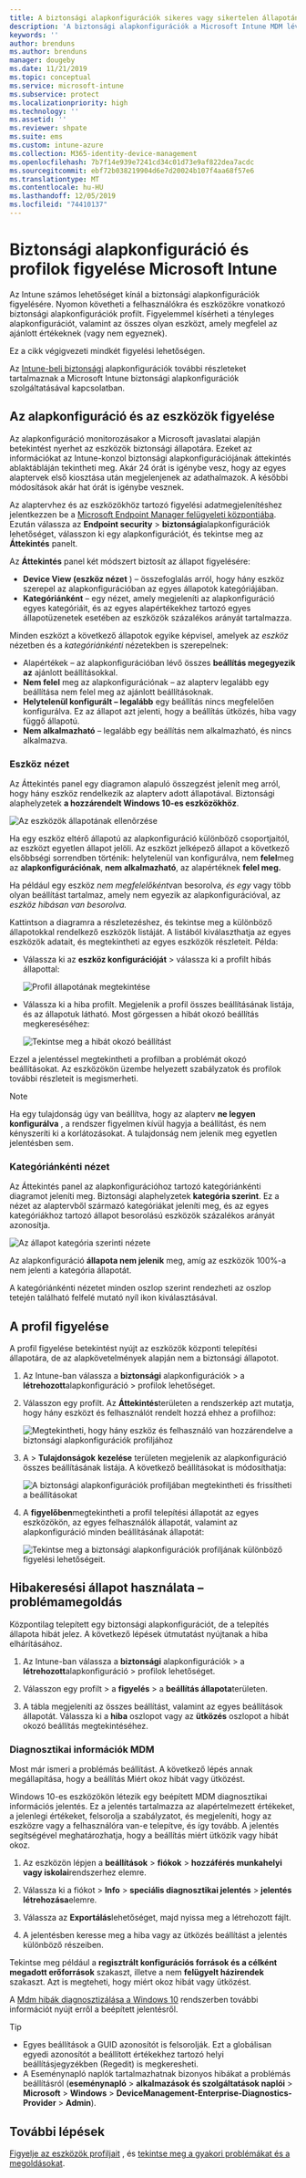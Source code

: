 ```yaml
---
title: A biztonsági alapkonfigurációk sikeres vagy sikertelen állapotának megtekintése a Microsoft Intune-Azure-ban | Microsoft Docs
description: 'A biztonsági alapkonfigurációk a Microsoft Intune MDM lévő felhasználók és eszközök számára történő telepítésekor a hiba, az ütközés és a sikeres állapot ellenőrzése. Lásd: az ügyfél naplófájljaival kapcsolatos hibák és az Intune jelentéskészítési funkcióinak használata.'
keywords: ''
author: brenduns
ms.author: brenduns
manager: dougeby
ms.date: 11/21/2019
ms.topic: conceptual
ms.service: microsoft-intune
ms.subservice: protect
ms.localizationpriority: high
ms.technology: ''
ms.assetid: ''
ms.reviewer: shpate
ms.suite: ems
ms.custom: intune-azure
ms.collection: M365-identity-device-management
ms.openlocfilehash: 7b7f14e939e7241cd34c01d73e9af822dea7acdc
ms.sourcegitcommit: ebf72b038219904d6e7d20024b107f4aa68f57e6
ms.translationtype: MT
ms.contentlocale: hu-HU
ms.lasthandoff: 12/05/2019
ms.locfileid: "74410137"
---
```

# <a name="monitor-security-baseline-and-profiles-in-microsoft-intune"></a>Biztonsági alapkonfiguráció és profilok figyelése Microsoft Intune

Az Intune számos lehetőséget kínál a biztonsági alapkonfigurációk figyelésére. Nyomon követheti a felhasználókra és eszközökre vonatkozó biztonsági alapkonfigurációk profilt. Figyelemmel kísérheti a tényleges alapkonfigurációt, valamint az összes olyan eszközt, amely megfelel az ajánlott értékeknek (vagy nem egyeznek).

Ez a cikk végigvezeti mindkét figyelési lehetőségen.

Az [Intune-beli biztonsági](../security-baselines.md) alapkonfigurációk további részleteket tartalmaznak a Microsoft Intune biztonsági alapkonfigurációk szolgáltatásával kapcsolatban.

## <a name="monitor-the-baseline-and-your-devices"></a>Az alapkonfiguráció és az eszközök figyelése

Az alapkonfiguráció monitorozásakor a Microsoft javaslatai alapján betekintést nyerhet az eszközök biztonsági állapotára. Ezeket az információkat az Intune-konzol biztonsági alapkonfigurációjának áttekintés ablaktábláján tekintheti meg.  Akár 24 órát is igénybe vesz, hogy az egyes alaptervek első kiosztása után megjelenjenek az adathalmazok. A későbbi módosítások akár hat órát is igénybe vesznek.

Az alaptervhez és az eszközökhöz tartozó figyelési adatmegjelenítéshez jelentkezzen be a [Microsoft Endpoint Manager felügyeleti központjába](https://go.microsoft.com/fwlink/?linkid=2109431). Ezután válassza az **Endpoint security** > **biztonsági**alapkonfigurációk lehetőséget, válasszon ki egy alapkonfigurációt, és tekintse meg az **Áttekintés** panelt.

Az **Áttekintés** panel két módszert biztosít az állapot figyelésére:

- **Device View (eszköz nézet** ) – összefoglalás arról, hogy hány eszköz szerepel az alapkonfigurációban az egyes állapotok kategóriájában.
- **Kategóriánként** – egy nézet, amely megjeleníti az alapkonfiguráció egyes kategóriáit, és az egyes alapértékekhez tartozó egyes állapotüzenetek esetében az eszközök százalékos arányát tartalmazza.

Minden eszközt a következő állapotok egyike képvisel, amelyek az *eszköz* nézetben és a *kategóriánkénti* nézetekben is szerepelnek:

- Alapértékek – az alapkonfigurációban lévő összes **beállítás megegyezik az** ajánlott beállításokkal.
- **Nem felel** meg az alapkonfigurációnak – az alapterv legalább egy beállítása nem felel meg az ajánlott beállításoknak.
- **Helytelenül konfigurált – legalább** egy beállítás nincs megfelelően konfigurálva. Ez az állapot azt jelenti, hogy a beállítás ütközés, hiba vagy függő állapotú.
- **Nem alkalmazható** – legalább egy beállítás nem alkalmazható, és nincs alkalmazva.

### <a name="device-view"></a>Eszköz nézet

Az Áttekintés panel egy diagramon alapuló összegzést jelenít meg arról, hogy hány eszköz rendelkezik az alapterv adott állapotával. Biztonsági alaphelyzetek **a hozzárendelt Windows 10-es eszközökhöz**.

![Az eszközök állapotának ellenõrzése](./media/security-baselines-monitor/overview.png)

Ha egy eszköz eltérő állapotú az alapkonfiguráció különböző csoportjaitól, az eszközt egyetlen állapot jelöli. Az eszközt jelképező állapot a következő elsőbbségi sorrendben történik: helytelenül van konfigurálva, nem **felel**meg az **alapkonfigurációnak**, **nem alkalmazható**, az alapértéknek **felel meg.**

Ha például egy eszköz *nem megfelelőként*van besorolva, *és egy* vagy több olyan beállítást tartalmaz, amely nem egyezik az alapkonfigurációval, az *eszköz hibásan van besorolva.*

Kattintson a diagramra a részletezéshez, és tekintse meg a különböző állapotokkal rendelkező eszközök listáját. A listából kiválaszthatja az egyes eszközök adatait, és megtekintheti az egyes eszközök részleteit. Példa:

- Válassza ki az **eszköz konfigurációját** > válassza ki a profilt hibás állapottal:

  ![Profil állapotának megtekintése](./media/security-baselines-monitor/device-configuration-profile-list.png)

- Válassza ki a hiba profilt. Megjelenik a profil összes beállításának listája, és az állapotuk látható. Most görgessen a hibát okozó beállítás megkereséséhez:

  ![Tekintse meg a hibát okozó beállítást](./media/security-baselines-monitor/profile-with-error-status.png)

Ezzel a jelentéssel megtekintheti a profilban a problémát okozó beállításokat. Az eszközökön üzembe helyezett szabályzatok és profilok további részleteit is megismerheti.

> [!NOTE]
> Ha egy tulajdonság úgy van beállítva, hogy az alapterv **ne legyen konfigurálva** , a rendszer figyelmen kívül hagyja a beállítást, és nem kényszeríti ki a korlátozásokat. A tulajdonság nem jelenik meg egyetlen jelentésben sem.

### <a name="per-category-view"></a>Kategóriánkénti nézet

Az Áttekintés panel az alapkonfigurációhoz tartozó kategóriánkénti diagramot jeleníti meg. Biztonsági alaphelyzetek **kategória szerint**.  Ez a nézet az alaptervből származó kategóriákat jeleníti meg, és az egyes kategóriákhoz tartozó állapot besorolású eszközök százalékos arányát azonosítja.

![Az állapot kategória szerinti nézete](./media/security-baselines-monitor/monitor-baseline-per-category.png)

Az alapkonfiguráció **állapota nem jelenik** meg, amíg az eszközök 100%-a nem jelenti a kategória állapotát.

A kategóriánkénti nézetet minden oszlop szerint rendezheti az oszlop tetején található felfelé mutató nyíl ikon kiválasztásával.

## <a name="monitor-the-profile"></a>A profil figyelése

A profil figyelése betekintést nyújt az eszközök központi telepítési állapotára, de az alapkövetelmények alapján nem a biztonsági állapotot.

1. Az Intune-ban válassza a **biztonsági** alapkonfigurációk > a **létrehozott**alapkonfiguráció > profilok lehetőséget.

2. Válasszon egy profilt. Az **Áttekintés**területen a rendszerkép azt mutatja, hogy hány eszközt és felhasználót rendelt hozzá ehhez a profilhoz:

   ![Megtekintheti, hogy hány eszköz és felhasználó van hozzárendelve a biztonsági alapkonfigurációk profiljához](./media/security-baselines-monitor/existing-profile-overview.png)

3. A > **Tulajdonságok** **kezelése** területen megjelenik az alapkonfiguráció összes beállításának listája. A következő beállításokat is módosíthatja:

   ![A biztonsági alapkonfigurációk profiljában megtekintheti és frissítheti a beállításokat](./media/security-baselines-monitor/manage-settings.png)

4. A **figyelőben**megtekintheti a profil telepítési állapotát az egyes eszközökön, az egyes felhasználók állapotát, valamint az alapkonfiguráció minden beállításának állapotát:

   ![Tekintse meg a biztonsági alapkonfigurációk profiljának különböző figyelési lehetőségeit.](./media/security-baselines-monitor/monitor-status-options.png)

## <a name="troubleshoot-using-per-setting-status"></a>Hibakeresési állapot használata – problémamegoldás

Központilag telepített egy biztonsági alapkonfigurációt, de a telepítés állapota hibát jelez. A következő lépések útmutatást nyújtanak a hiba elhárításához.

1. Az Intune-ban válassza a **biztonsági** alapkonfigurációk > a **létrehozott**alapkonfiguráció > profilok lehetőséget.

2. Válasszon egy profilt > a **figyelés** > a **beállítás állapota**területen.

3. A tábla megjeleníti az összes beállítást, valamint az egyes beállítások állapotát. Válassza ki a **hiba** oszlopot vagy az **ütközés** oszlopot a hibát okozó beállítás megtekintéséhez.

### <a name="mdm-diagnostic-information"></a>Diagnosztikai információk MDM

Most már ismeri a problémás beállítást. A következő lépés annak megállapítása, hogy a beállítás Miért okoz hibát vagy ütközést.

Windows 10-es eszközökön létezik egy beépített MDM diagnosztikai információs jelentés. Ez a jelentés tartalmazza az alapértelmezett értékeket, a jelenlegi értékeket, felsorolja a szabályzatot, és megjeleníti, hogy az eszközre vagy a felhasználóra van-e telepítve, és így tovább. A jelentés segítségével meghatározhatja, hogy a beállítás miért ütközik vagy hibát okoz.

1. Az eszközön lépjen a **beállítások** > **fiókok** > **hozzáférés munkahelyi vagy iskolai**rendszerhez elemre.

2. Válassza ki a fiókot > **Info** > **speciális diagnosztikai jelentés** > **jelentés létrehozása**elemre.

3. Válassza az **Exportálás**lehetőséget, majd nyissa meg a létrehozott fájlt.

4. A jelentésben keresse meg a hiba vagy az ütközés beállítást a jelentés különböző részeiben.

  Tekintse meg például a **regisztrált konfigurációs források és a célként megadott erőforrások** szakaszt, illetve a nem **felügyelt házirendek** szakaszt. Azt is megteheti, hogy miért okoz hibát vagy ütközést.

A [Mdm hibák diagnosztizálása a Windows 10](https://docs.microsoft.com/windows/client-management/mdm/diagnose-mdm-failures-in-windows-10) rendszerben további információt nyújt erről a beépített jelentésről.

> [!TIP]
> - Egyes beállítások a GUID azonosítót is felsorolják. Ezt a globálisan egyedi azonosítót a beállított értékekhez tartozó helyi beállításjegyzékben (Regedit) is megkeresheti.
> - A Eseménynapló naplók tartalmazhatnak bizonyos hibákat a problémás beállításról (**eseménynapló** > **alkalmazások és szolgáltatások naplói** > **Microsoft** > **Windows** > **DeviceManagement-Enterprise-Diagnostics-Provider** > **Admin**).

## <a name="next-steps"></a>További lépések

[Figyelje az eszközök profiljait](../configuration/device-profile-monitor.md) , és [tekintse meg a gyakori problémákat és a megoldásokat](../configuration/device-profile-troubleshoot.md).
